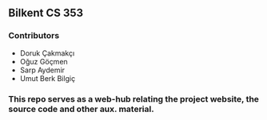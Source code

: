 ## Bilkent CS 353 

### Contributors
* Doruk Çakmakçı
* Oğuz Göçmen 
* Sarp Aydemir
* Umut Berk Bilgiç

### This repo serves as a web-hub relating the project website, the source code and other aux. material.
